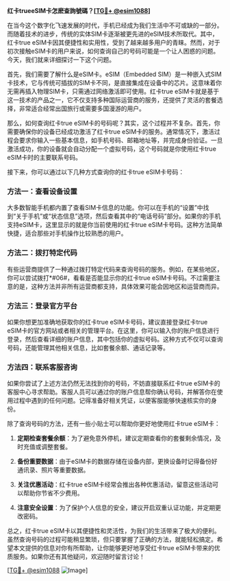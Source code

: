 **红卡trueeSIM卡怎麽查詢號碼？[[TG💪+ @esim1088](https://t.me/s/esim1088)]**

在当今这个数字化飞速发展的时代，手机已经成为我们生活中不可或缺的一部分。而随着技术的进步，传统的实体SIM卡逐渐被更先进的eSIM技术所取代。其中，红卡true eSIM卡因其便捷性和实用性，受到了越来越多用户的青睐。然而，对于初次接触eSIM卡的用户来说，如何查询自己的号码可能是一个让人困惑的问题。今天，我们就来详细探讨一下这个问题。

首先，我们需要了解什么是eSIM卡。eSIM（Embedded SIM）是一种嵌入式SIM卡技术，它与传统可插拔的SIM卡不同，是直接集成在设备中的芯片。这意味着你无需再插入物理SIM卡，只需通过网络激活即可使用。红卡true eSIM卡就是基于这一技术的产品之一，它不仅支持多种国际运营商的服务，还提供了灵活的套餐选择，非常适合经常出国旅行或需要多国漫游的用户。

那么，如何查询红卡true eSIM卡的号码呢？其实，这个过程并不复杂。首先，你需要确保你的设备已经成功激活了红卡true eSIM卡的服务。通常情况下，激活过程会要求你输入一些基本信息，如手机号码、邮箱地址等，并完成身份验证。一旦激活成功，你的设备就会自动分配一个虚拟号码，这个号码就是你使用红卡true eSIM卡时的主要联系号码。

接下来，你可以通过以下几种方式查询你的红卡true eSIM卡号码：

### 方法一：查看设备设置

大多数智能手机都内置了查看SIM卡信息的功能。你可以在手机的“设置”中找到“关于手机”或“状态信息”选项，然后查看其中的“电话号码”部分。如果你的手机支持eSIM卡，这里显示的就是你当前使用的红卡true eSIM卡号码。这种方法简单快捷，适合那些对手机操作比较熟悉的用户。

### 方法二：拨打特定代码

有些运营商提供了一种通过拨打特定代码来查询号码的服务。例如，在某些地区，你可以尝试拨打*#06#，看看是否能显示你的红卡true eSIM卡号码。不过需要注意的是，这种方法并非所有运营商都支持，具体效果可能会因地区和运营商而异。

### 方法三：登录官方平台

如果你想更加准确地获取你的红卡true eSIM卡号码，建议直接登录红卡true eSIM卡的官方网站或者相关的管理平台。在这里，你可以输入你的账户信息进行登录，然后查看详细的账户信息，其中包括你的虚拟号码。这种方式不仅可以查询号码，还能管理其他相关信息，比如套餐余额、通话记录等。

### 方法四：联系客服咨询

如果你尝试了上述方法仍然无法找到你的号码，不妨直接联系红卡true eSIM卡的客服中心寻求帮助。客服人员可以通过你的账户信息帮你确认号码，并解答你在使用过程中遇到的任何问题。记得准备好相关凭证，以便客服能够快速核实你的身份。

除了查询号码的方法，还有一些小贴士可以帮助你更好地使用红卡true eSIM卡：

1. **定期检查套餐余额**：为了避免意外停机，建议定期查看你的套餐剩余情况，及时充值或调整套餐。
   
2. **备份重要数据**：由于eSIM卡的数据存储在设备内部，更换设备时记得备份好通讯录、照片等重要数据。

3. **关注优惠活动**：红卡true eSIM卡经常会推出各种优惠活动，留意这些活动可以帮助你节省不少费用。

4. **注意安全设置**：为了保护个人信息的安全，建议开启双重认证功能，并定期更改密码。

总之，红卡true eSIM卡以其便捷性和灵活性，为我们的生活带来了极大的便利。虽然查询号码的过程可能稍显繁琐，但只要掌握了正确的方法，就能轻松搞定。希望本文提供的信息对你有所帮助，让你能够更好地享受红卡true eSIM卡带来的优质服务。如果你还有其他疑问，欢迎随时留言讨论！

[[TG💪+ @esim1088](https://t.me/s/esim1088) ![Image](https://i.postimg.cc/4NQfJmqS/Snipaste-2025-05-13-00-14-12.png)]